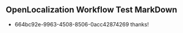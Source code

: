 ## OpenLocalization Workflow Test MarkDown
* 664bc92e-9963-4508-8506-0acc42874269 thanks!

<!--HONumber=Aug16_HO3-->


